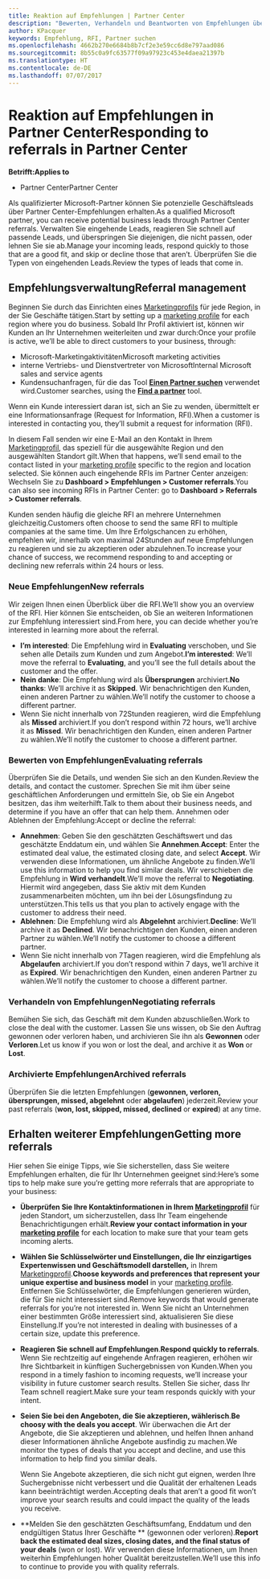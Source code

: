 ```yaml
---
title: Reaktion auf Empfehlungen | Partner Center
description: "Bewerten, Verhandeln und Beantworten von Empfehlungen über Partner Center."
author: KPacquer
keywords: Empfehlung, RFI, Partner suchen
ms.openlocfilehash: 4662b270e6684b8b7cf2e3e59cc6d8e797aad086
ms.sourcegitcommit: 8b55c0a9fc63577f09a97923c453e4daea21397b
ms.translationtype: HT
ms.contentlocale: de-DE
ms.lasthandoff: 07/07/2017
---
```

# <a name="responding-to-referrals-in-partner-center"></a><span data-ttu-id="9eae3-104">Reaktion auf Empfehlungen in Partner Center</span><span class="sxs-lookup"><span data-stu-id="9eae3-104">Responding to referrals in Partner Center</span></span>

**<span data-ttu-id="9eae3-105">Betrifft:</span><span class="sxs-lookup"><span data-stu-id="9eae3-105">Applies to</span></span>**

-  <span data-ttu-id="9eae3-106">Partner Center</span><span class="sxs-lookup"><span data-stu-id="9eae3-106">Partner Center</span></span>

<span data-ttu-id="9eae3-107">Als qualifizierter Microsoft-Partner können Sie potenzielle Geschäftsleads über Partner Center-Empfehlungen erhalten.</span><span class="sxs-lookup"><span data-stu-id="9eae3-107">As a qualified Microsoft partner, you can receive potential business leads through Partner Center referrals.</span></span> <span data-ttu-id="9eae3-108">Verwalten Sie eingehende Leads, reagieren Sie schnell auf passende Leads, und überspringen Sie diejenigen, die nicht passen, oder lehnen Sie sie ab.</span><span class="sxs-lookup"><span data-stu-id="9eae3-108">Manage your incoming leads, respond quickly to those that are a good fit, and skip or decline those that aren’t.</span></span> <span data-ttu-id="9eae3-109">Überprüfen Sie die Typen von eingehenden Leads.</span><span class="sxs-lookup"><span data-stu-id="9eae3-109">Review the types of leads that come in.</span></span> 

## <a name="referral-management"></a><span data-ttu-id="9eae3-110">Empfehlungsverwaltung</span><span class="sxs-lookup"><span data-stu-id="9eae3-110">Referral management</span></span>

<span data-ttu-id="9eae3-111">Beginnen Sie durch das Einrichten eines [Marketingprofils](create-a-marketing-profile.md) für jede Region, in der Sie Geschäfte tätigen.</span><span class="sxs-lookup"><span data-stu-id="9eae3-111">Start by setting up a [marketing profile](create-a-marketing-profile.md) for each region where you do business.</span></span> <span data-ttu-id="9eae3-112">Sobald Ihr Profil aktiviert ist, können wir Kunden an Ihr Unternehmen weiterleiten und zwar durch:</span><span class="sxs-lookup"><span data-stu-id="9eae3-112">Once your profile is active, we’ll be able to direct customers to your business, through:</span></span>

*  <span data-ttu-id="9eae3-113">Microsoft-Marketingaktivitäten</span><span class="sxs-lookup"><span data-stu-id="9eae3-113">Microsoft marketing activities</span></span>
*  <span data-ttu-id="9eae3-114">interne Vertriebs- und Dienstvertreter von Microsoft</span><span class="sxs-lookup"><span data-stu-id="9eae3-114">Internal Microsoft sales and service agents</span></span>
*  <span data-ttu-id="9eae3-115">Kundensuchanfragen, für die das Tool **[Einen Partner suchen](https://partnercenter.microsoft.com/pcv/search)** verwendet wird.</span><span class="sxs-lookup"><span data-stu-id="9eae3-115">Customer searches, using the **[Find a partner](https://partnercenter.microsoft.com/pcv/search)** tool.</span></span>

<span data-ttu-id="9eae3-116">Wenn ein Kunde interessiert daran ist, sich an Sie zu wenden, übermittelt er eine Informationsanfrage (Request for Information, RFI).</span><span class="sxs-lookup"><span data-stu-id="9eae3-116">When a customer is interested in contacting you, they’ll submit a request for information (RFI).</span></span> 

<span data-ttu-id="9eae3-117">In diesem Fall senden wir eine E-Mail an den Kontakt in Ihrem [Marketingprofil](create-a-marketing-profile.md), das speziell für die ausgewählte Region und den ausgewählten Standort gilt.</span><span class="sxs-lookup"><span data-stu-id="9eae3-117">When that happens, we’ll send email to the contact listed in your [marketing profile](create-a-marketing-profile.md) specific to the region and location selected.</span></span> <span data-ttu-id="9eae3-118">Sie können auch eingehende RFIs im Partner Center anzeigen: Wechseln Sie zu **Dashboard > Empfehlungen > Customer referrals**.</span><span class="sxs-lookup"><span data-stu-id="9eae3-118">You can also see incoming RFIs in Partner Center: go to **Dashboard > Referrals > Customer referrals**.</span></span>

<span data-ttu-id="9eae3-119">Kunden senden häufig die gleiche RFI an mehrere Unternehmen gleichzeitig.</span><span class="sxs-lookup"><span data-stu-id="9eae3-119">Customers often choose to send the same RFI to multiple companies at the same time.</span></span> <span data-ttu-id="9eae3-120">Um Ihre Erfolgschancen zu erhöhen, empfehlen wir, innerhalb von maximal 24Stunden auf neue Empfehlungen zu reagieren und sie zu akzeptieren oder abzulehnen.</span><span class="sxs-lookup"><span data-stu-id="9eae3-120">To increase your chance of success, we recommend responding to and accepting or declining new referrals within 24 hours or less.</span></span>

### <a name="new-referrals"></a><span data-ttu-id="9eae3-121">Neue Empfehlungen</span><span class="sxs-lookup"><span data-stu-id="9eae3-121">New referrals</span></span>

<span data-ttu-id="9eae3-122">Wir zeigen Ihnen einen Überblick über die RFI.</span><span class="sxs-lookup"><span data-stu-id="9eae3-122">We’ll show you an overview of the RFI.</span></span> <span data-ttu-id="9eae3-123">Hier können Sie entscheiden, ob Sie an weiteren Informationen zur Empfehlung interessiert sind.</span><span class="sxs-lookup"><span data-stu-id="9eae3-123">From here, you can decide whether you’re interested in learning more about the referral.</span></span> 

*  <span data-ttu-id="9eae3-124">**I’m interested**: Die Empfehlung wird in **Evaluating** verschoben, und Sie sehen alle Details zum Kunden und zum Angebot.</span><span class="sxs-lookup"><span data-stu-id="9eae3-124">**I’m interested**: We’ll move the referral to **Evaluating**, and you’ll see the full details about the customer and the offer.</span></span> 
*  <span data-ttu-id="9eae3-125">**Nein danke**: Die Empfehlung wird als **Übersprungen** archiviert.</span><span class="sxs-lookup"><span data-stu-id="9eae3-125">**No thanks**: We’ll archive it as **Skipped**.</span></span> <span data-ttu-id="9eae3-126">Wir benachrichtigen den Kunden, einen anderen Partner zu wählen.</span><span class="sxs-lookup"><span data-stu-id="9eae3-126">We’ll notify the customer to choose a different partner.</span></span>
*  <span data-ttu-id="9eae3-127">Wenn Sie nicht innerhalb von 72Stunden reagieren, wird die Empfehlung als **Missed** archiviert.</span><span class="sxs-lookup"><span data-stu-id="9eae3-127">If you don’t respond within 72 hours, we’ll archive it as **Missed**.</span></span> <span data-ttu-id="9eae3-128">Wir benachrichtigen den Kunden, einen anderen Partner zu wählen.</span><span class="sxs-lookup"><span data-stu-id="9eae3-128">We’ll notify the customer to choose a different partner.</span></span>

### <a name="evaluating-referrals"></a><span data-ttu-id="9eae3-129">Bewerten von Empfehlungen</span><span class="sxs-lookup"><span data-stu-id="9eae3-129">Evaluating referrals</span></span>

<span data-ttu-id="9eae3-130">Überprüfen Sie die Details, und wenden Sie sich an den Kunden.</span><span class="sxs-lookup"><span data-stu-id="9eae3-130">Review the details, and contact the customer.</span></span> <span data-ttu-id="9eae3-131">Sprechen Sie mit ihm über seine geschäftlichen Anforderungen und ermitteln Sie, ob Sie ein Angebot besitzen, das ihm weiterhilft.</span><span class="sxs-lookup"><span data-stu-id="9eae3-131">Talk to them about their business needs, and determine if you have an offer that can help them.</span></span> <span data-ttu-id="9eae3-132">Annehmen oder Ablehnen der Empfehlung:</span><span class="sxs-lookup"><span data-stu-id="9eae3-132">Accept or decline the referral:</span></span> 

*  <span data-ttu-id="9eae3-133">**Annehmen**: Geben Sie den geschätzten Geschäftswert und das geschätzte Enddatum ein, und wählen Sie **Annehmen**.</span><span class="sxs-lookup"><span data-stu-id="9eae3-133">**Accept**: Enter the estimated deal value, the estimated closing date, and select **Accept**.</span></span> <span data-ttu-id="9eae3-134">Wir verwenden diese Informationen, um ähnliche Angebote zu finden.</span><span class="sxs-lookup"><span data-stu-id="9eae3-134">We’ll use this information to help you find similar deals.</span></span> <span data-ttu-id="9eae3-135">Wir verschieben die Empfehlung in **Wird verhandelt**.</span><span class="sxs-lookup"><span data-stu-id="9eae3-135">We’ll move the referral to **Negotiating**.</span></span> <span data-ttu-id="9eae3-136">Hiermit wird angegeben, dass Sie aktiv mit dem Kunden zusammenarbeiten möchten, um ihn bei der Lösungsfindung zu unterstützen.</span><span class="sxs-lookup"><span data-stu-id="9eae3-136">This tells us that you plan to actively engage with the customer to address their need.</span></span>
*  <span data-ttu-id="9eae3-137">**Ablehnen**: Die Empfehlung wird als **Abgelehnt** archiviert.</span><span class="sxs-lookup"><span data-stu-id="9eae3-137">**Decline**: We’ll archive it as **Declined**.</span></span> <span data-ttu-id="9eae3-138">Wir benachrichtigen den Kunden, einen anderen Partner zu wählen.</span><span class="sxs-lookup"><span data-stu-id="9eae3-138">We’ll notify the customer to choose a different partner.</span></span>
*  <span data-ttu-id="9eae3-139">Wenn Sie nicht innerhalb von 7Tagen reagieren, wird die Empfehlung als **Abgelaufen** archiviert.</span><span class="sxs-lookup"><span data-stu-id="9eae3-139">If you don’t respond within 7 days, we’ll archive it as **Expired**.</span></span> <span data-ttu-id="9eae3-140">Wir benachrichtigen den Kunden, einen anderen Partner zu wählen.</span><span class="sxs-lookup"><span data-stu-id="9eae3-140">We’ll notify the customer to choose a different partner.</span></span>

### <a name="negotiating-referrals"></a><span data-ttu-id="9eae3-141">Verhandeln von Empfehlungen</span><span class="sxs-lookup"><span data-stu-id="9eae3-141">Negotiating referrals</span></span>

<span data-ttu-id="9eae3-142">Bemühen Sie sich, das Geschäft mit dem Kunden abzuschließen.</span><span class="sxs-lookup"><span data-stu-id="9eae3-142">Work to close the deal with the customer.</span></span> <span data-ttu-id="9eae3-143">Lassen Sie uns wissen, ob Sie den Auftrag gewonnen oder verloren haben, und archivieren Sie ihn als **Gewonnen** oder **Verloren**.</span><span class="sxs-lookup"><span data-stu-id="9eae3-143">Let us know if you won or lost the deal, and archive it as **Won** or **Lost**.</span></span> 

### <a name="archived-referrals"></a><span data-ttu-id="9eae3-144">Archivierte Empfehlungen</span><span class="sxs-lookup"><span data-stu-id="9eae3-144">Archived referrals</span></span>

<span data-ttu-id="9eae3-145">Überprüfen Sie die letzten Empfehlungen (**gewonnen, verloren, übersprungen, missed, abgelehnt** oder **abgelaufen**) jederzeit.</span><span class="sxs-lookup"><span data-stu-id="9eae3-145">Review your past referrals (**won, lost, skipped, missed, declined** or **expired**) at any time.</span></span> 

## <a name="getting-more-referrals"></a><span data-ttu-id="9eae3-146">Erhalten weiterer Empfehlungen</span><span class="sxs-lookup"><span data-stu-id="9eae3-146">Getting more referrals</span></span>

<span data-ttu-id="9eae3-147">Hier sehen Sie einige Tipps, wie Sie sicherstellen, dass Sie weitere Empfehlungen erhalten, die für Ihr Unternehmen geeignet sind:</span><span class="sxs-lookup"><span data-stu-id="9eae3-147">Here’s some tips to help make sure you’re getting more referrals that are appropriate to your business:</span></span>

*  <span data-ttu-id="9eae3-148">**Überprüfen Sie Ihre Kontaktinformationen in Ihrem [Marketingprofil](create-a-marketing-profile.md)** für jeden Standort, um sicherzustellen, dass Ihr Team eingehende Benachrichtigungen erhält.</span><span class="sxs-lookup"><span data-stu-id="9eae3-148">**Review your contact information in your [marketing profile](create-a-marketing-profile.md)** for each location to make sure that your team gets incoming alerts.</span></span>

*  <span data-ttu-id="9eae3-149">**Wählen Sie Schlüsselwörter und Einstellungen, die Ihr einzigartiges Expertenwissen und Geschäftsmodell darstellen,** in Ihrem [Marketingprofil](create-a-marketing-profile.md).</span><span class="sxs-lookup"><span data-stu-id="9eae3-149">**Choose keywords and preferences that represent your unique expertise and business model** in your [marketing profile](create-a-marketing-profile.md).</span></span> <span data-ttu-id="9eae3-150">Entfernen Sie Schlüsselwörter, die Empfehlungen generieren würden, die für Sie nicht interessiert sind.</span><span class="sxs-lookup"><span data-stu-id="9eae3-150">Remove keywords that would generate referrals for you’re not interested in.</span></span> <span data-ttu-id="9eae3-151">Wenn Sie nicht an Unternehmen einer bestimmten Größe interessiert sind, aktualisieren Sie diese Einstellung.</span><span class="sxs-lookup"><span data-stu-id="9eae3-151">If you’re not interested in dealing with businesses of a certain size, update this preference.</span></span>

*  <span data-ttu-id="9eae3-152">**Reagieren Sie schnell auf Empfehlungen**.</span><span class="sxs-lookup"><span data-stu-id="9eae3-152">**Respond quickly to referrals**.</span></span> <span data-ttu-id="9eae3-153">Wenn Sie rechtzeitig auf eingehende Anfragen reagieren, erhöhen wir Ihre Sichtbarkeit in künftigen Suchergebnissen von Kunden.</span><span class="sxs-lookup"><span data-stu-id="9eae3-153">When you respond in a timely fashion to incoming requests, we’ll increase your visibility in future customer search results.</span></span> <span data-ttu-id="9eae3-154">Stellen Sie sicher, dass Ihr Team schnell reagiert.</span><span class="sxs-lookup"><span data-stu-id="9eae3-154">Make sure your team responds quickly with your intent.</span></span>

*  <span data-ttu-id="9eae3-155">**Seien Sie bei den Angeboten, die Sie akzeptieren, wählerisch**.</span><span class="sxs-lookup"><span data-stu-id="9eae3-155">**Be choosy with the deals you accept**.</span></span> <span data-ttu-id="9eae3-156">Wir überwachen die Art der Angebote, die Sie akzeptieren und ablehnen, und helfen Ihnen anhand dieser Informationen ähnliche Angebote ausfindig zu machen.</span><span class="sxs-lookup"><span data-stu-id="9eae3-156">We monitor the types of deals that you accept and decline, and use this information to help find you similar deals.</span></span> 

   <span data-ttu-id="9eae3-157">Wenn Sie Angebote akzeptieren, die sich nicht gut eignen, werden Ihre Suchergebnisse nicht verbessert und die Qualität der erhaltenen Leads kann beeinträchtigt werden.</span><span class="sxs-lookup"><span data-stu-id="9eae3-157">Accepting deals that aren’t a good fit won’t improve your search results and could impact the quality of the leads you receive.</span></span>

*  <span data-ttu-id="9eae3-158">**Melden Sie den geschätzten Geschäftsumfang, Enddatum und den endgültigen Status Ihrer Geschäfte ** (gewonnen oder verloren).</span><span class="sxs-lookup"><span data-stu-id="9eae3-158">**Report back the estimated deal sizes, closing dates, and the final status of your deals** (won or lost).</span></span> <span data-ttu-id="9eae3-159">Wir verwenden diese Informationen, um Ihnen weiterhin Empfehlungen hoher Qualität bereitzustellen.</span><span class="sxs-lookup"><span data-stu-id="9eae3-159">We’ll use this info to continue to provide you with quality referrals.</span></span>
